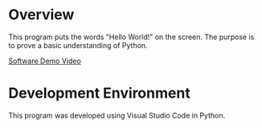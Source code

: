 # Overview
This program puts the words "Hello World!" on the screen. 
The purpose is to prove a basic understanding of Python.


[Software Demo Video](https://youtu.be/bm7L3jfb-nw)

# Development Environment

This program was developed using Visual Studio Code in Python.
